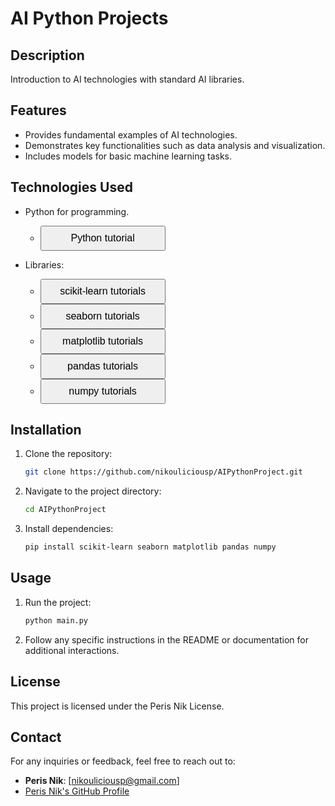 # AI Python Projects

## Description

Introduction to AI technologies with standard AI libraries.

## Features

- Provides fundamental examples of AI technologies.
- Demonstrates key functionalities such as data analysis and visualization.
- Includes models for basic machine learning tasks.

## Technologies Used

- Python for programming.
    - <a href="https://docs.python.org/3/tutorial/" style="text-decoration:none;"><button style="width: 200px; height: 40px; font-size: 16px;">
      Python tutorial</button></a>

- Libraries:

    - <a href="https://scikit-learn.org/stable/tutorial/index.html" style="text-decoration:none;"><button style="width: 200px; height: 40px; font-size: 16px;">
      scikit-learn tutorials</button></a>
    - <a href="https://seaborn.pydata.org/tutorial.html" style="text-decoration:none;"><button style="width: 200px; height: 40px; font-size: 16px;">
      seaborn tutorials</button></a>
    - <a href="https://matplotlib.org/stable/tutorials/index.html" style="text-decoration:none;"><button style="width: 200px; height: 40px; font-size: 16px;">
      matplotlib tutorials</button></a>
    - <a href="https://pandas.pydata.org/docs/getting_started/intro_tutorials/index.html" style="text-decoration:none;"><button style="width: 200px; height: 40px; font-size: 16px;">
      pandas tutorials</button></a>
    - <a href="https://numpy.org/doc/stable/user/absolute_beginners.html" style="text-decoration:none;"><button style="width: 200px; height: 40px; font-size: 16px;">
      numpy tutorials</button></a>

## Installation

1. Clone the repository:
   ```bash
   git clone https://github.com/nikouliciousp/AIPythonProject.git
   ```
2. Navigate to the project directory:
   ```bash
   cd AIPythonProject
   ```
3. Install dependencies:
   ```bash
   pip install scikit-learn seaborn matplotlib pandas numpy
   ```

## Usage

1. Run the project:
   ```bash
   python main.py
   ```
2. Follow any specific instructions in the README or documentation for additional interactions.

## License

This project is licensed under the Peris Nik License.

## Contact

For any inquiries or feedback, feel free to reach out to:

- **Peris Nik**: [nikouliciousp@gmail.com]
- [Peris Nik's GitHub Profile](https://github.com/nikouliciousp)
